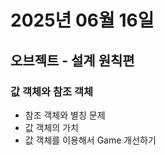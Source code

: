 # 2025년 06월 16일

## 오브젝트 - 설계 원칙편

### 값 객체와 참조 객체

- 참조 객체와 별칭 문제
- 값 객체의 가치
- 값 객체를 이용해서 Game 개선하기
